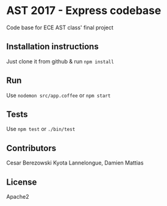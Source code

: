 
# AST 2017 - Express codebase

Code base for ECE AST class' final project

## Installation instructions 

Just clone it from github & run `npm install`

## Run 

Use `nodemon src/app.coffee` or `npm start`

## Tests 

Use `npm test` or `./bin/test`

## Contributors

Cesar Berezowski
Kyota Lannelongue, Damien Mattias

## License 

Apache2
